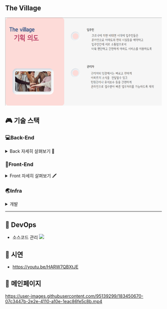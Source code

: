 ## The Village
 ![슬라이드1](https://github.com/legojinK/PersonalProject-1/blob/main/HeejinKim/img/%EA%B8%B0%ED%9A%8D%EC%9D%98%EB%8F%84.png?raw=true)
 
 
 ## :video_game: 기술 스택

### 💻Back-End

  <details>
      <summary>Back 자세히 살펴보기 📱</summary>
      <br/>
      <ul>
          <li><img src="https://img.shields.io/badge/Java-8-3766AB?style=flat"/> on <img src="https://img.shields.io/badge/IntelliJ-3766AB?style=flat"/></li>
          <li><img src="https://img.shields.io/badge/Spring-4-3766AB?style=flat"/></li>
          <li><img src="https://img.shields.io/badge/SpringBoot-2.6.3-3766AB?style=flat"/></li>
      </ul>
  </details>

### 🎨Front-End

<details>
    <summary>Front 자세히 살펴보기 🖍️</summary>
    <br/>
    <ul>
        <li><img src="https://img.shields.io/badge/JavaScript-ES6+-3766AB?style=flat"/> on <img src="https://img.shields.io/badge/VScode-3766AB?style=flat"/></li>
        <li><img src="https://img.shields.io/badge/Vue-2.6.14-3766AB?style=flat"/> </li>
        <li><img src="https://img.shields.io/badge/Vuex-3.6.2-3766AB?style=flat"/> </li>
        <li><img src="https://img.shields.io/badge/Vuetify-2.6.0-3766AB?style=flat"/> </li>
        <li><img src="https://img.shields.io/badge/eslint-7.32.0-3766AB?style=flat"/> : 협업을 위한 formatter 라이브러리</li>
    </ul>
</details>


### 🌏Infra

  <details>
      <summary>개발</summary>
      <br/>
      <ul>
          <li>GitLab</li>
          <li>Heroku</li>
      </ul>
  </details>

-------------------------------------------------


## 💛 DevOps
 * 소스코드 관리 <img src="https://img.shields.io/badge/Github-3766AB?style=flat"/> 
## 💛 시연
 * https://youtu.be/HARW7QBXtJE


## 💛 메인페이지
https://user-images.githubusercontent.com/95139299/183450670-07c3447b-2e2e-4110-a10e-1eac86fe5c8b.mp4

